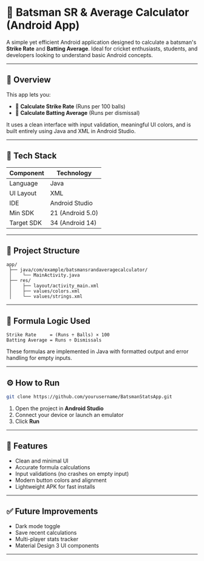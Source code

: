 # 🏏 Batsman SR & Average Calculator (Android App)

A simple yet efficient Android application designed to calculate a batsman's **Strike Rate** and **Batting Average**. Ideal for cricket enthusiasts, students, and developers looking to understand basic Android concepts.

---

## 🚀 Overview

This app lets you:
- 📌 **Calculate Strike Rate** (Runs per 100 balls)
- 📌 **Calculate Batting Average** (Runs per dismissal)

It uses a clean interface with input validation, meaningful UI colors, and is built entirely using Java and XML in Android Studio.

---

## 🧰 Tech Stack

| Component         | Technology          |
|------------------|---------------------|
| Language          | Java                |
| UI Layout         | XML                 |
| IDE               | Android Studio      |
| Min SDK           | 21 (Android 5.0)    |
| Target SDK        | 34 (Android 14)     |

---

## 📂 Project Structure

```
app/
 ├── java/com/example/batsmansrandaveragecalculator/
 │    └── MainActivity.java
 ├── res/
 │    ├── layout/activity_main.xml
 │    ├── values/colors.xml
 │    └── values/strings.xml
```

---

## 🧮 Formula Logic Used

```
Strike Rate     = (Runs ÷ Balls) × 100
Batting Average = Runs ÷ Dismissals
```

These formulas are implemented in Java with formatted output and error handling for empty inputs.

---

## ⚙️ How to Run

```bash
git clone https://github.com/yourusername/BatsmanStatsApp.git
```

1. Open the project in **Android Studio**
2. Connect your device or launch an emulator
3. Click **Run**

---

## 📌 Features

- Clean and minimal UI  
- Accurate formula calculations  
- Input validations (no crashes on empty input)  
- Modern button colors and alignment  
- Lightweight APK for fast installs

---

## ✅ Future Improvements

- Dark mode toggle  
- Save recent calculations  
- Multi-player stats tracker  
- Material Design 3 UI components


---

